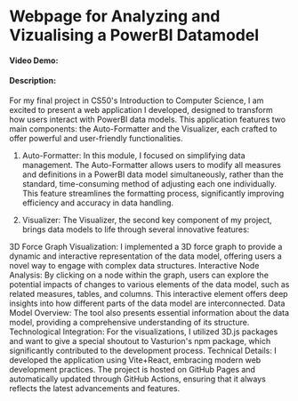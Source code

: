 # Webpage for Analyzing and Vizualising a PowerBI Datamodel
#### Video Demo:  <URL HERE>
#### Description:

For my final project in CS50's Introduction to Computer Science, I am excited to present a web application I developed, designed to transform how users interact with PowerBI data models. This application features two main components: the Auto-Formatter and the Visualizer, each crafted to offer powerful and user-friendly functionalities.

1. Auto-Formatter:
In this module, I focused on simplifying data management. The Auto-Formatter allows users to modify all measures and definitions in a PowerBI data model simultaneously, rather than the standard, time-consuming method of adjusting each one individually. This feature streamlines the formatting process, significantly improving efficiency and accuracy in data handling.

2. Visualizer:
The Visualizer, the second key component of my project, brings data models to life through several innovative features:

3D Force Graph Visualization: I implemented a 3D force graph to provide a dynamic and interactive representation of the data model, offering users a novel way to engage with complex data structures.
Interactive Node Analysis: By clicking on a node within the graph, users can explore the potential impacts of changes to various elements of the data model, such as related measures, tables, and columns. This interactive element offers deep insights into how different parts of the data model are interconnected.
Data Model Overview: The tool also presents essential information about the data model, providing a comprehensive understanding of its structure.
Technological Integration: For the visualizations, I utilized 3D.js packages and want to give a special shoutout to Vasturion's npm package, which significantly contributed to the development process.
Technical Details:
I developed the application using Vite+React, embracing modern web development practices. The project is hosted on GitHub Pages and automatically updated through GitHub Actions, ensuring that it always reflects the latest advancements and features.